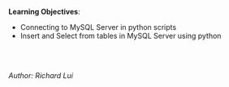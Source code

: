 **Learning Objectives**:

*  Connecting to MySQL Server in python scripts
*  Insert and Select from tables in MySQL Server using python 


<br/><br/>

*Author: Richard Lui*

